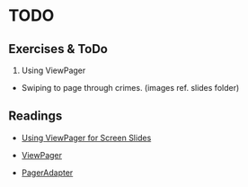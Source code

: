 TODO
======

## Exercises & ToDo 

1. Using ViewPager
- Swiping to page through crimes. (images ref. slides folder)


## Readings

* [Using ViewPager for Screen Slides](https://developer.android.com/training/animation/screen-slide.html)
* [ViewPager](https://developer.android.com/reference/android/support/v4/view/ViewPager.html)

* [PagerAdapter](https://developer.android.com/reference/android/support/v4/view/PagerAdapter.html)






